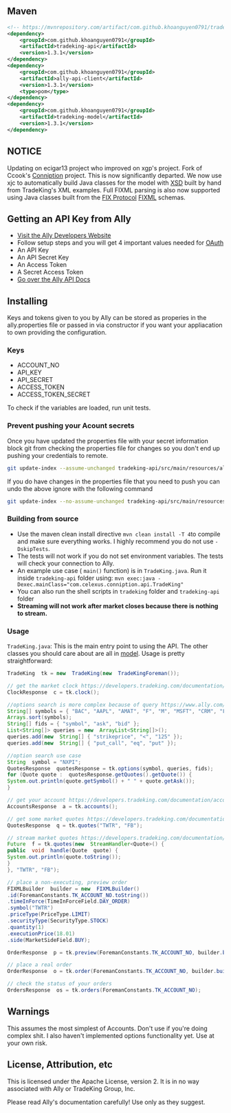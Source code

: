
  
## Maven
 
```xml
<!-- https://mvnrepository.com/artifact/com.github.khoanguyen0791/tradeking-api -->
<dependency>
	<groupId>com.github.khoanguyen0791</groupId>
	<artifactId>tradeking-api</artifactId>
	<version>1.3.1</version>
</dependency>
<dependency>
	<groupId>com.github.khoanguyen0791</groupId>
	<artifactId>ally-api-client</artifactId>
	<version>1.3.1</version>
	<type>pom</type>
</dependency>
<dependency>
	<groupId>com.github.khoanguyen0791</groupId>
	<artifactId>tradeking-model</artifactId>
	<version>1.3.1</version>
</dependency>
```

## NOTICE
Updating on ecigar13 project who improved on xgp's project. Fork of Ccook's [Conniption](https://github.com/Ccook/conniption) project. This is now significantly departed. We now use xjc to automatically build Java classes for the model with [XSD](https://github.com/samnjugu/ally-api-client/tree/master/tradeking-model/src/main/xsd) built by hand from TradeKing's XML examples. Full FIXML parsing is also now supported using Java classes built from the [FIX Protocol](http://www.fixprotocol.org/) [FIXML](https://github.com/xgp/fixml) schemas.

## Getting an API Key from Ally
*  [Visit the Ally Developers Website](https://www.ally.com/api/invest/documentation/getting-started/)
* Follow setup steps and you will get 4 important values needed for [OAuth](http://oauth.net/)
* An API Key
* An API Secret Key
* An Access Token
* A Secret Access Token
*  [Go over the Ally API Docs](https://www.ally.com/api/invest/documentation/getting-started/)

## Installing

Keys and tokens given to you by Ally can be stored as properies in the ally.properties file or passed in via constructor if you want your appliacation to own providing the configuration.

### Keys
- ACCOUNT_NO
- API_KEY
- API_SECRET
- ACCESS_TOKEN
- ACCESS_TOKEN_SECRET


To check if the variables are loaded, run unit tests.

### Prevent pushing your Acount secrets
Once you have updated the properties file with your secret information block git from checking the properties file for changes so you don't end up pushing your credentials to remote.
```bash
git update-index --assume-unchanged tradeking-api/src/main/resources/ally.properties
```
If you do have changes in the properties file that you need to push you can undo the above ignore with the following command 
```bash
git update-index --no-assume-unchanged tradeking-api/src/main/resources/ally.properties
```

### Building from source

- Use the maven clean install directive `mvn clean install -T 4`to compile and make sure everything works. I highly recommend you do not use `-DskipTests`.
- The tests will not work if you do not set environment variables. The tests will check your connection to Ally.
- An example use case ( `main()` function) is in `TradeKing.java`. Run it inside `tradeking-api` folder using:
`mvn exec:java -Dexec.mainClass="com.celexus.conniption.api.TradeKing"`
- You can also run the shell scripts in `tradeking` folder and `tradeking-api` folder
-  **Streaming will not work after market closes because there is nothing to stream.**

### Usage

`TradeKing.java`: This is the main entry point to using the API. The other classes you should care about are all in [model](https://github.com/xgp/tradeking/blob/master/tradeking-model/). Usage is pretty straightforward:

```java
TradeKing  tk = new  TradeKing(new  TradeKingForeman());

// get the market clock https://developers.tradeking.com/documentation/market-clock-get
ClockResponse  c = tk.clock();

//options search is more complex because of query https://www.ally.com/api/invest/documentation/market-options-search-get-post/
String[] symbols = { "BAC", "AAPL", "AMAT", "F", "M", "MSFT", "CRM", "FSLR" };
Arrays.sort(symbols);
String[] fids = { "symbol", "ask", "bid" };
List<String[]> queries = new  ArrayList<String[]>();
queries.add(new  String[] { "strikeprice", "<", "125" });
queries.add(new  String[] { "put_call", "eq", "put" });

//option search use case
String  symbol = "NXPI";
QuotesResponse  quotesResponse = tk.options(symbol, queries, fids);
for (Quote quote :  quotesResponse.getQuotes().getQuote()) {
System.out.println(quote.getSymbol() + " " + quote.getAsk());
}

// get your account https://developers.tradeking.com/documentation/accounts-get
AccountsResponse  a = tk.accounts();

// get some market quotes https://developers.tradeking.com/documentation/market-ext-quotes-get-post
QuotesResponse  q = tk.quotes("TWTR", "FB");

// stream market quotes https://developers.tradeking.com/documentation/streaming-market-quotes-get-post
Future  f = tk.quotes(new  StreamHandler<Quote>() {
public  void  handle(Quote  quote) {
System.out.println(quote.toString());
}
}, "TWTR", "FB");

// place a non-executing, preview order
FIXMLBuilder  builder = new  FIXMLBuilder()
.id(ForemanConstants.TK_ACCOUNT_NO.toString())
.timeInForce(TimeInForceField.DAY_ORDER)
.symbol("TWTR")
.priceType(PriceType.LIMIT)
.securityType(SecurityType.STOCK)
.quantity(1)
.executionPrice(18.01)
.side(MarketSideField.BUY);

OrderResponse  p = tk.preview(ForemanConstants.TK_ACCOUNT_NO, builder.build().toString());

// place a real order
OrderResponse  o = tk.order(ForemanConstants.TK_ACCOUNT_NO, builder.build().toString());

// check the status of your orders
OrdersResponse  os = tk.orders(ForemanConstants.TK_ACCOUNT_NO);
```

## Warnings

This assumes the most simplest of Accounts. Don't use if you're doing complex shit. I also haven't implemented options functionality yet. Use at your own risk.

## License, Attribution, etc

This is licensed under the Apache License, version 2. It is in no way associated with Ally or TradeKing Group, Inc.

Please read Ally's documentation carefully! Use only as they suggest.
